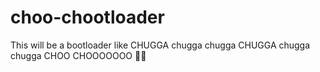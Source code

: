 # choo-chootloader
This will be a bootloader like CHUGGA chugga chugga CHUGGA chugga chugga CHOO CHOOOOOOO :steam_locomotive::steam_locomotive:
